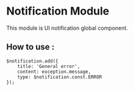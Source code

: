 # Notification Module

This module is UI notification global component.

## How to use :

    $notification.add({
        title: 'General error',
        content: exception.message,
        type: $notification.const.ERROR
    });
